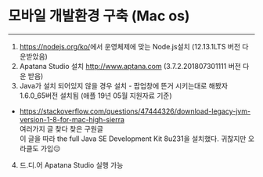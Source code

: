 # 모바일 개발환경 구축 (Mac os)
---------------------------------------------------

1. <https://nodejs.org/ko/>에서 운영체제에 맞는 Node.js설치 (12.13.1LTS 버전 다운받았음)
2. Apatana Studio 설치 <http://www.aptana.com> (3.7.2.201807301111 버전 다운 받음)
3. Java가 설치 되어있지 않을 경우 설치 - 팝업창에 뜬거 시키는대로 해봤자 1.6.0_65버전 설치됨 (애플 19년 05월 지원자료 기준)
+ <https://stackoverflow.com/questions/47444326/download-legacy-jvm-version-1-8-for-mac-high-sierra> <br>
여러가지 글 찾다 찾은 구원글<br>
이 글을 따라 the full Java SE Development Kit 8u231을 설치했다. 귀찮지만 오라클도 가입&#128529;
4. 드.디.어 Apatana Studio 실행 가능
